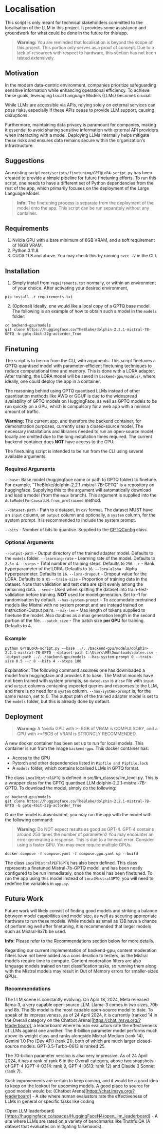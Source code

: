 # Localisation
This script is only meant for technical stakeholders committed to the localisation of the LLM in this project. It provides some assistance and groundwork for what could be done in the future for this app.
> **Warning:**
> You are reminded that localisation is beyond the scope of this project. This portion only serves as a proof of concept. Due to a lack of resources with respect to hardware, this section has not been tested extensively.

## Motivation

In the modern data-centric environment, companies prioritize safeguarding sensitive information while enhancing operational efficiency. To achieve these goals, leveraging Local Language Models (LLMs) becomes crucial.

While LLMs are accessible via APIs, relying solely on external services can pose risks, especially if these APIs cease to provide LLM support, causing disruptions.

Furthermore, maintaining data privacy is paramount for companies, making it essential to avoid sharing sensitive information with external API providers when interacting with a model. Deploying LLMs internally helps mitigate these risks and ensures data remains secure within the organization's infrastructure.

## Suggestions

An existing script `root/scripts/finetuning/GPTQLoRA-script.py` has been created to provide a simple pipeline for future finetuning efforts. To run this script, one needs to have a different set of Python dependencies from the rest of the app, which primarily focuses on the deployment of the Large Language Model.

> **Info:** The finetuning process is separate from the deployment of the model onto the app. This script can be run separately without any container.

## Requirements
1. Nvidia GPU with a bare minimum of 8GB VRAM, and a soft requirement of 16GB VRAM.
2. Python 3.11.8
3. CUDA 11.8 and above. You may check this by running `nvcc -V` in the CLI.

## Installation

1. Simply install from `requirements.txt` normally, or within an environment of your choice. After activating your desired environment,
```shell
pip install -r requirements.txt
```
2. (Optional) Ideally, one would like a local copy of a GPTQ base model. The following is an example of how to obtain such a model in the `models` folder:
```shell
cd backend-gpu/models
git clone https://huggingface.co/TheBloke/dolphin-2.2.1-mistral-7B-GPTQ -b gptq-4bit-32g-actorder_True
```

## Finetuning

The script is to be run from the CLI, with arguments. This script finetunes a GPTQ-quantised model with parameter-efficient finetuning techniques to reduce computational time and memory. This is done with a LORA adapter. After training, the LORA model will be saved in `backend-gpu/models/`, where ideally, one could deploy the app in a container.

The reasoning behind using GPTQ quantised LLMs instead of other quantisation methods like AWQ or GGUF is due to the widespread availability of GPTQ models on HuggingFace, as well as GPTQ models to be run quickly on a GPU, which is compulsory for a web app with a minimal amount of traffic.

**Warning:** The current app, and therefore the backend container, for demonstration purposes, currently uses a closed-source model. The necessary installations and libraries needed to run an open-source model locally are omitted due to the long installation times required. The current backend container does **NOT** have access to the GPU.

The finetuning script is intended to be run from the CLI using several available arguments.

### **Required** Arguments

`--base`- Base model (huggingface name or path to GPTQ folder) to finetune. For example, "TheBloke/dolphin-2.2.1-mistral-7B-GPTQ" is a repository on huggingface. Supplying this to the argument will automatically download and load a model (from the `main` branch). This argument is supplied into the `AutoModelForCausalLM.from_pretrained` method.

`--dataset-path` - Path to a dataset, in `csv` format. The dataset MUST have an `input` column, an `output` column and optionally, a `system` column, for the system prompt. It is recommended to include the system prompt.

`--bits` - Number of bits to quantise. Supplied to the [GPTQConfig](https://huggingface.co/docs/transformers/main_classes/quantization#transformers.GPTQConfig) class.

### Optional Arguments

`--output-path` - Output directory of the trained adapter model. Defaults to the `models` folder.
`--learning-rate` - Learning rate of the model. Defaults to `2.5e-4`.
`--steps` - Total number of training steps. Defaults to `256`
`--r` - Rank hyperparameter of the LORA. Defaults to `16`.
`--lora-alpha` - Alpha hyperparameter. Defaults to `16`.
`--lora-dropout` - Dropout value for the LORA. Defaults to `0.05`
`--train-size` - Proportion of training data in the dataset. Note that validation and test data are split evenly among the remaining data.
`--seed` - Used when splitting the dataset into train-test-validation before training. **NOT** used for model generation. Set to -1 for randomisation by default.
`--has-system-prompt` - To accomodate pretrained models like Mistral with no system prompt and are instead trained on Instruction-Output pairs.
`--max-len` - Max length of tokens supplied to finetune the model. Also doubles as a max generation length in the second portion of the file.
`--batch_size` - The batch size **per GPU** for training. Defaults to 4.

### Example
```shell
python GPTQLoRA-script.py --base ../../backend-gpu/models/dolphin-2.2.1-mistral-7B-GPTQ --dataset-path C:\Users\ME\Downloads\datee.csv --output-path ../../backend-gpu/models --has-system-prompt 0 --train-size 0.5 --r 8 --bits 4 --steps 100
```
Explanation:
The following command assumes one has downloaded a model from huggingface and provides it to base. The Mistral models have not been trained with system prompts, so `datee.csv` is a `csv` file with `input` and `output` columns containing expected queries and responses to the LLM, and there is no need for a `system` column. `--has-system-prompt` is, for the same reason, set to 0. The output path of the trained adapter model is set to the `models` folder, but this is already done by default.


## Deployment

> **Warning:**
> A Nvidia GPU with >=8GB of VRAM is COMPULSORY, and a GPU with >=16GB of VRAM is STRONGLY RECOMMENDED.

A new docker container has been set up to run for local models. This container is run from the image `backend-gpu`. This docker container has:
 - Access to the GPU
 - Pytorch and other dependencies listed in `Pipfile and Pipfile.lock`
 - A `models` folder, which contains localised LLMs in GPTQ format.

The class `LocalMistralGPTQ` is defined in src/llm_classes/llm_level.py. This is a wrapper class for the GPTQ quantised LLM dolphin-2.2.1-mistral-7B-GPTQ. To download the model, simply do the following:

```shell
cd backend-gpu/models
git clone https://huggingface.co/TheBloke/dolphin-2.2.1-mistral-7B-GPTQ -b gptq-4bit-32g-actorder_True
```

Once the model is downloaded, you may run the app with the model with the following command:
> **Warning:**
> Do NOT expect results as good as GPT-4. GPT-4 contains around 250 times the number of parameters!
> You may encounter an error generating a response. This is due to a timeout error. Consider using a faster GPU.
> You may even require multiple GPUs.

```shell
docker compose -f compose.yaml -f compose.gpu.yaml up --build
```

The class `LocalMistralPEFTGPTQ` has also been defined. This class represents a finetuned Mistral-7b-GPTQ model, and has been neatly configured to be run immediately, once the model has been finetuned. To run the app using this model instead of `LocalMistralGPTQ`, you will need to redefine the variables in `app.py`.

## Future Work

Future work will likely consist of finding good models and striking a balance between model capabilities and model size, as well as securing appropriate hardware to run these models. While models as small as 13B have a chance of performing well after finetuning, it is recommended that larger models such as Mixtral-8x7b be used.

**Info:** Please refer to the Recommendations section below for more details.

Regarding our current implementation of backend-gpu, content moderation filters have not been added as a consideration to testers, as the Mistral models require time to compute. Content moderation filters are also language models trained on text classification tasks, so running them along with the Mistral models may result in Out of Memory errors for smaller-sized GPUs.

### Recommendations

The LLM scene is constantly evolving. On April 18, 2024, Meta released llama-3, a very capable open-source LLM. Llama-3 comes in two sizes, 70b and 8b. The 8b model is the most capable open-source model to date. To speak of its impressiveness, as of 24 April 2024, it is currently (ranked 14 in the Overall category on the Chatbot Arena)[https://chat.lmsys.org/?leaderboard], a leaderboard where human evaluators rate the effectiveness of LLMs against one another. The 8-billion parameter model performs much above its weight class and ranks alongside Mistral-Medium (rank 14), Gemini 1.0 Pro (Dev API) (rank 21), both of which are much larger closed-source models. GPT-3.5-Turbo-0613 is ranked 25.

The 70-billion parameter version is also very impressive. As of 24 April 2024, it has a rank of rank 6 in the Overall category, above two snapshots of GPT-4 (GPT-4-0314: rank 9, GPT-4-0613: rank 12) and Claude 3 Sonnet (rank 7).

Such improvements are certain to keep coming, and it would be a good idea to keep on the lookout for upcoming models. A good place to source for good models would be:
(Chatbot Arena)[https://chat.lmsys.org/?leaderboard] - A site where human evaluators rate the effectiveness of LLMs in general or specific tasks like coding

(Open LLM leaderboard)[https://huggingface.co/spaces/HuggingFaceH4/open_llm_leaderboard] - A site where LLMs are rated on a variety of benchmarks like TruthfulQA (A dataset that evaluates on mitigating falsehoods).
